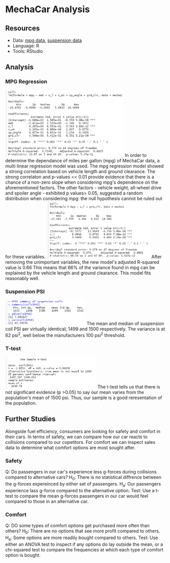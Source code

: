# MechaCar Analysis

## Resources
- Data: [mpg data](https://github.com/JasmeerSangha/Mecha/blob/master/MechaCar_mpg.csv), [suspension data](https://github.com/JasmeerSangha/Mecha/blob/master/Suspension_Coil.csv)
- Language: R
- Tools: RStudio

## Analysis
### MPG Regression
<img src='Results/Screenshot%20(96).png' height='210'>
In order to determine the dependance of miles per gallon (mpg) of MechaCar data, a multi linear regression model was used. The mpg regression model showed a strong correlation based on vehicle length and ground clearance. The strong correlaton and p-values << 0.01 provide evidence that there is a chance of a non-zero slope when considering mpg's dependence on the aforementioned factors.
The other factors - vehicle weight, all-wheel drive and spoiler angle - exhibited p values> 0.05, suggested a random distribution when considering mpg: the null hypothesis cannot be ruled out for these variables.
<img src='Results/Screenshot%20(97).png' height='180'>
After removing the unimportant variables, the new model's adjusted R-squared value is 0.66 This means that 66% of the variance found in mpg can be explained by the vehicle length and ground clearance. This model fits reasonably well.

### Suspension PSI
<img src='Results/Screenshot%20(98).png' height='80'>
The mean and median of suspension coil PSI aer virtually identical; 1499 and 1500 respectively. The variance is at 62 psi<sup>2</sup>, well below the manufacturers 100 psi<sup>2</sup> threshold.

### T-test
<img src='Results/Screenshot%20(99).png' height='100'>
The t-test tells us that there is not significant evidence (p >0.05) to say our mean varies from the population's mean of 1500 psi. Thus, our sample is a good reresentation of the population.

## Further Studies
Alongside fuel efficiency, consumers are looking for safety and comfort in their cars. In terms of safety, we can compare how our car reacts to collisions compared to our copetitors. For comfort we can inspect sales data to determine what comfort options are most sought after.

### Safety
Q: Do passengers in our car's experience less g-forces during collisions compared to alternative cars?
H<sub>0</sub>: There is no statistical diffrence between the g-forces expereinced by either set of passengers.
H<sub>a</sub>: Our passengers experience lass g-force compared to the alternative option.
Test: Use a t-test to compare the mean g-forces passengers in our car would feel compared to those in an alternative car.

### Comfort
Q: DO some types of comfort options get purchased more often than others?
H<sub>0</sub>: There are no options that see more profit compared to others.
H<sub>a</sub>: Some options are more readily bought compared to others.
Test: Use either an ANOVA test to inspect if any options do lay outside the mean, or a chi-squared test to compare the frequencies at which each type of comfort option is bought.
